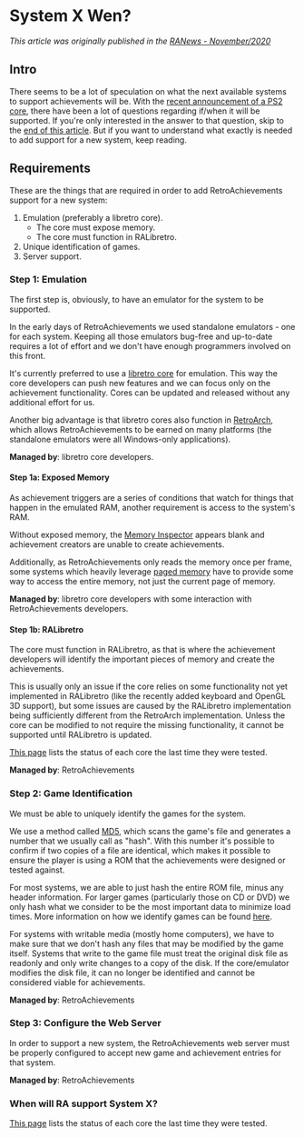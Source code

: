 # System X Wen?

_This article was originally published in the [RANews - November/2020](https://news.retroachievements.org/issues/2020-11/nerd-corner.html)_

## Intro

There seems to be a lot of speculation on what the next available systems to support achievements will be. With the [recent announcement of a PS2 core](https://twitter.com/libretro/status/1322711254826471424), there have been a lot of questions regarding if/when it will be supported. If you're only interested in the answer to that question, skip to the [end of this article](#when-will-ra-support-playstation-2). But if you want to understand what exactly is needed to add support for a new system, keep reading.

## Requirements

These are the things that are required in order to add RetroAchievements support for a new system:

1. Emulation (preferably a libretro core).
   - The core must expose memory.
   - The core must function in RALibretro.
2. Unique identification of games.
3. Server support.

### Step 1: Emulation

The first step is, obviously, to have an emulator for the system to be supported.

In the early days of RetroAchievements we used standalone emulators - one for each system. Keeping all those emulators bug-free and up-to-date requires a lot of effort and we don't have enough programmers involved on this front.

It's currently preferred to use a [libretro core](https://www.retroarch.com/?page=cores) for emulation. This way the core developers can push new features and we can focus only on the achievement functionality. Cores can be updated and released without any additional effort for us.

Another big advantage is that libretro cores also function in [RetroArch](https://www.retroarch.com/), which allows RetroAchievements to be earned on many platforms (the standalone emulators were all Windows-only applications).

**Managed by**: libretro core developers.

#### Step 1a: Exposed Memory

As achievement triggers are a series of conditions that watch for things that happen in the emulated RAM,
another requirement is access to the system's RAM.

Without exposed memory, the [Memory Inspector](/developer-docs/memory-inspector.html) appears blank and achievement creators are unable to create achievements.

Additionally, as RetroAchievements only reads the memory once per frame, some systems which heavily leverage [paged memory](https://en.wikipedia.org/wiki/Paging) have to provide some way to access the entire memory, not just the current page of memory.

**Managed by**: libretro core developers with some interaction with RetroAchievements developers.

#### Step 1b: RALibretro

The core must function in RALibretro, as that is where the achievement developers will identify the important pieces of memory and create the achievements.

This is usually only an issue if the core relies on some functionality not yet implemented in RALibretro (like the recently added keyboard and OpenGL 3D support), but some issues are caused by the RALibretro implementation being sufficiently different from the RetroArch implementation. Unless the core can be modified to not require the missing functionality, it cannot be supported until RALibretro is updated.

[This page](/general/emulator-support-and-issues.html) lists the status of each core the last time they were tested.

**Managed by**: RetroAchievements

### Step 2: Game Identification

We must be able to uniquely identify the games for the system.

We use a method called [MD5](https://en.wikipedia.org/wiki/MD5), which scans the game's file and generates a number that we usually call as "hash". With this number it's possible to confirm if two copies of a file are identical, which makes it possible to ensure the player is using a ROM that the achievements were designed or tested against.

For most systems, we are able to just hash the entire ROM file, minus any header information. For larger games (particularly those on CD or DVD) we only hash what we consider to be the most important data to minimize load times. More information on how we identify games can be found [here](/developer-docs/game-identification.html).

For systems with writable media (mostly home computers), we have to make sure that we don't hash any files that may be modified by the game itself. Systems that write to the game file must treat the original disk file as readonly and only write changes to a copy of the disk. If the core/emulator modifies the disk file, it can no longer be identified and cannot be considered viable for achievements.

**Managed by**: RetroAchievements

### Step 3: Configure the Web Server

In order to support a new system, the RetroAchievements web server must be properly configured to accept new game and achievement entries for that system.

**Managed by**: RetroAchievements

### When will RA support System X?

[This page](/general/emulator-support-and-issues.html) lists the status of each core the last time they were tested.
